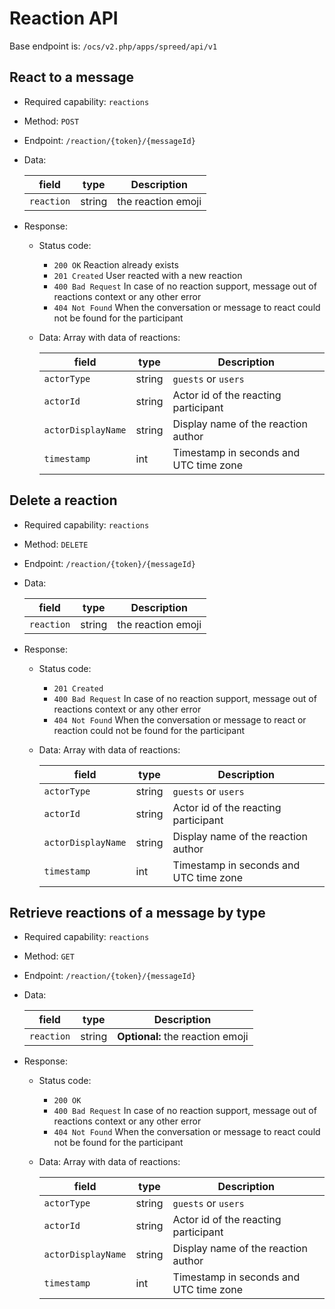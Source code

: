 # Reaction API

Base endpoint is: `/ocs/v2.php/apps/spreed/api/v1`

## React to a message

* Required capability: `reactions`
* Method: `POST`
* Endpoint: `/reaction/{token}/{messageId}`
* Data:

    field | type | Description
    ---|---|---
    `reaction` | string | the reaction emoji

* Response:
    - Status code:
        + `200 OK` Reaction already exists
        + `201 Created` User reacted with a new reaction
        + `400 Bad Request` In case of no reaction support, message out of reactions context or any other error
        + `404 Not Found` When the conversation or message to react could not be found for the participant

    - Data:
        Array with data of reactions:

        field | type | Description
        ---|---|---
        `actorType` | string | `guests` or `users`
        `actorId` | string | Actor id of the reacting participant
        `actorDisplayName` | string | Display name of the reaction author
        `timestamp` | int | Timestamp in seconds and UTC time zone

## Delete a reaction

* Required capability: `reactions`
* Method: `DELETE`
* Endpoint: `/reaction/{token}/{messageId}`
* Data:

    field | type | Description
    ---|---|---
    `reaction` | string | the reaction emoji

* Response:
    - Status code:
        + `201 Created`
        + `400 Bad Request` In case of no reaction support, message out of reactions context or any other error
        + `404 Not Found` When the conversation or message to react or reaction could not be found for the participant

    - Data:
        Array with data of reactions:

        field | type | Description
        ---|---|---
        `actorType` | string | `guests` or `users`
        `actorId` | string | Actor id of the reacting participant
        `actorDisplayName` | string | Display name of the reaction author
        `timestamp` | int | Timestamp in seconds and UTC time zone

## Retrieve reactions of a message by type

* Required capability: `reactions`
* Method: `GET`
* Endpoint: `/reaction/{token}/{messageId}`
* Data:

    field | type | Description
    ---|---|---
    `reaction` | string | **Optional:** the reaction emoji

* Response:
    - Status code:
        + `200 OK`
        + `400 Bad Request` In case of no reaction support, message out of reactions context or any other error
        + `404 Not Found` When the conversation or message to react could not be found for the participant

    - Data:
        Array with data of reactions:

        field | type | Description
        ---|---|---
        `actorType` | string | `guests` or `users`
        `actorId` | string | Actor id of the reacting participant
        `actorDisplayName` | string | Display name of the reaction author
        `timestamp` | int | Timestamp in seconds and UTC time zone
